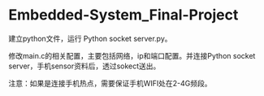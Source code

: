 # Embedded-System_Final-Project

建立python文件，运行 Python socket server.py。

修改main.c的相关配置，主要包括网络，ip和端口配置。并连接Python socket server，手机sensor资料后，透过sokect送出。

注意：如果是连接手机热点，需要保证手机WIFI处在2-4G频段。
